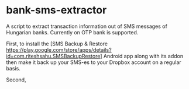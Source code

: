 bank-sms-extractor
==================

A script to extract transaction information out of SMS messages of Hungarian banks.  Currently on OTP bank is supported.

First, to install the [SMS Backup & Restore https://play.google.com/store/apps/details?id=com.riteshsahu.SMSBackupRestore] Android app along with its addon then make it back up your SMS-es to your Dropbox account on a regular basis.

Second, 
